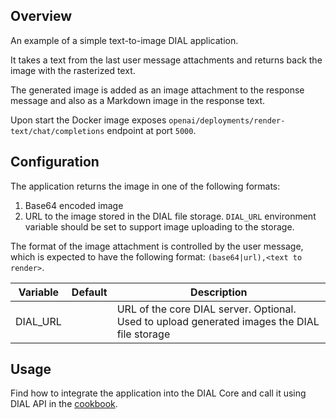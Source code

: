 ## Overview

An example of a simple text-to-image DIAL application.

It takes a text from the last user message attachments and returns back the image with the rasterized text.

The generated image is added as an image attachment to the response message and also as a Markdown image in the response text.

Upon start the Docker image exposes `openai/deployments/render-text/chat/completions` endpoint at port `5000`.

## Configuration

The application returns the image in one of the following formats:
1. Base64 encoded image
2. URL to the image stored in the DIAL file storage. `DIAL_URL` environment variable should be set to support image uploading to the storage.

The format of the image attachment is controlled by the user message, which is expected to have the following format: `(base64|url),<text to render>`.

|Variable|Default|Description|
|---|---|---|
|DIAL_URL||URL of the core DIAL server. Optional. Used to upload generated images the DIAL file storage|

## Usage

Find how to integrate the application into the DIAL Core and call it using DIAL API in the [cookbook](https://github.com/epam/ai-dial/blob/main/dial-cookbook/examples/how_to_call_text_to_image_applications.ipynb).